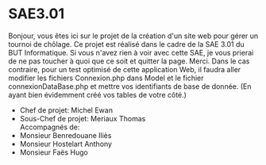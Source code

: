 # SAE3.01
Bonjour, vous êtes ici sur le projet de la création d'un site web pour gérer un tournoi
de chôlage. Ce projet est réalisé dans le cadre de la SAE 3.01 du BUT 
Informatique. Si vous n'avez rien à voir avec cette SAE, je vous prierai de ne pas toucher
à quoi que ce soit et quitter la page. Merci. 
Dans le cas contraire, pour un test optimisé de cette application Web, il faudra aller 
modifier les fichiers Connexion.php dans Model et le fichier connexionDataBase.php et mettre
vos identifiants de base de donnée. (En ayant bien évidemment créé vos tables de votre côté.)

- Chef de projet: Michel Ewan
- Sous-Chef de projet: Meriaux Thomas  
Accompagnés de:
- Monsieur Benredouane Iliès
- Monsieur Hostelart Anthony
- Monsieur Faës Hugo


 
